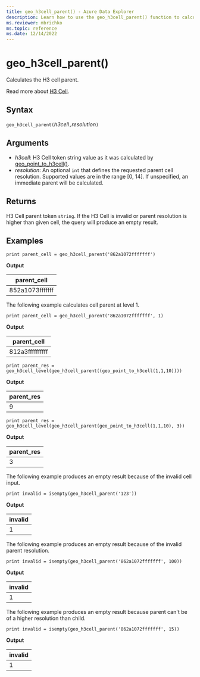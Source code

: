 ```yaml
---
title: geo_h3cell_parent() - Azure Data Explorer
description: Learn how to use the geo_h3cell_parent() function to calculate the H3 cell parent.
ms.reviewer: mbrichko
ms.topic: reference
ms.date: 12/14/2022
---
```

# geo_h3cell_parent()

Calculates the H3 cell parent.

Read more about [H3 Cell](https://eng.uber.com/h3/).

## Syntax

`geo_h3cell_parent(`*h3cell*`,`*resolution*`)`

## Arguments

* *h3cell*: H3 Cell token string value as it was calculated by [geo_point_to_h3cell()](geo-point-to-h3cell-function.md).
* *resolution*: An optional `int` that defines the requested parent cell resolution. Supported values are in the range [0, 14]. If unspecified, an immediate parent will be calculated.

## Returns

H3 Cell parent token `string`. If the H3 Cell is invalid or parent resolution is higher than given cell, the query will produce an empty result.

## Examples

<!-- csl: https://help.kusto.windows.net/Samples -->
```kusto
print parent_cell = geo_h3cell_parent('862a1072fffffff')
```

**Output**

|parent_cell|
|---|
|852a1073fffffff|

The following example calculates cell parent at level 1.

<!-- csl: https://help.kusto.windows.net/Samples -->
```kusto
print parent_cell = geo_h3cell_parent('862a1072fffffff', 1)
```

**Output**

|parent_cell|
|---|
|812a3ffffffffff|

<!-- csl: https://help.kusto.windows.net/Samples -->
```kusto
print parent_res = geo_h3cell_level(geo_h3cell_parent((geo_point_to_h3cell(1,1,10))))
```

**Output**

|parent_res|
|---|
|9|

<!-- csl: https://help.kusto.windows.net/Samples -->
```kusto
print parent_res = geo_h3cell_level(geo_h3cell_parent(geo_point_to_h3cell(1,1,10), 3))
```

**Output**

|parent_res|
|---|
|3|

The following example produces an empty result because of the invalid cell input.

<!-- csl: net.tcp://localhost/$systemdb -->
```kusto
print invalid = isempty(geo_h3cell_parent('123'))
```

**Output**

|invalid|
|---|
|1|

The following example produces an empty result because of the invalid parent resolution.

<!-- csl: https://help.kusto.windows.net/Samples -->
```kusto
print invalid = isempty(geo_h3cell_parent('862a1072fffffff', 100))
```

**Output**

|invalid|
|---|
|1|

The following example produces an empty result because parent can't be of a higher resolution than child.

<!-- csl: https://help.kusto.windows.net/Samples -->
```kusto
print invalid = isempty(geo_h3cell_parent('862a1072fffffff', 15))
```

**Output**

|invalid|
|---|
|1|
